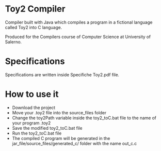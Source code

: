 # Toy2 Compiler
Compiler built with Java which compiles a program in a fictional language called Toy2 into C language.

Produced for the Compilers course of Computer Science at University of Salerno.

# Specifications
Specifications are written inside Specifiche Toy2.pdf file.

# How to use it
* Download the project
* Move your .toy2 file into the source_files folder
* Change the toy2Path variable inside the toy2_toC.bat file to the name of your program .toy2
* Save the modified toy2_toC.bat file
* Run the toy2_toC.bat file
* The compiled C program will be generated in the jar_file/source_files/generated_c/ folder with the name out_c.c
